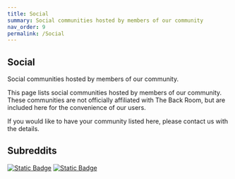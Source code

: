 ```yaml
---
title: Social
summary: Social communities hosted by members of our community
nav_order: 9
permalink: /Social
---
```



## Social

Social communities hosted by members of our community.

This page lists social communities hosted by members of our community. These communities are not officially affiliated with The Back Room, but are included here for the convenience of our users.

If you would like to have your community listed here, please contact us with the details.

## Subreddits

[![Static Badge](https://img.shields.io/badge/r%2FNSFW_Hentai_AI-darkorange?style=for-the-badge&logo=reddit&logoColor=white&logoSize=auto&label=reddit&labelColor=black&color=red)](https://www.reddit.com/r/NSFW_Hentai_AI)
[![Static Badge](https://img.shields.io/badge/r%2FRanma%20Hentai-red?style=for-the-badge&logo=reddit&logoColor=white&logoSize=auto&label=reddit&labelColor=black&color=red)](https://www.reddit.com/r/Ranma_Hentai)
